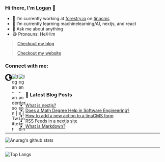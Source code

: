 ### Hi there, I'm [Logan][website] 👋

- 🔭 I’m currently working at [forestry.io](https://forestry.io/) on [tinacms](https://tinacms.org)
- 🌱 I’m currently learning machinelearning/AI, nextjs, and react
- 💬 Ask me about anything
- 😄 Pronouns: He/Him

> [Checkout my blog][blog]

> [Checkout my website][website]



### Connect with me:

<p>


[<img align="left" alt="logan-anderson" width="22px" src="https://raw.githubusercontent.com/iconic/open-iconic/master/svg/globe.svg" />][website]
[<img align="left" alt="logan-anderson | Twitter" width="22px" src="https://cdn.jsdelivr.net/npm/simple-icons@v3/icons/twitter.svg" />][twitter]
[<img align="left" alt="logan-anderson | LinkedIn" width="22px" src="https://cdn.jsdelivr.net/npm/simple-icons@v3/icons/linkedin.svg" />][linkedin]


</p>
<br />
<br />


<!-- ### Languages and Tools:

<br />
<br /> -->


### 📕 Latest Blog Posts
<!-- BLOG-POST-LIST:START -->
- [What is nextjs?](https://logana.dev/blog/what-is-nextjs)
- [Does a Math Degree Help in Software Engineering?](https://logana.dev/blog/does-a-math-degree-help-in-software-engineering)
- [How to add a new action to a tinaCMS form](https://logana.dev/blog/how-to-add-a-new-action-to-a-tinacms-form)
- [RSS Feeds in a nextjs site](https://logana.dev/blog/rss-feeds-in-a-nextjs-site)
- [What is Markdown?](https://logana.dev/blog/markdown)
<!-- BLOG-POST-LIST:END -->

---

![Anurag's github stats](https://github-readme-stats.vercel.app/api?username=logan-anderson&count_private=true&show_icons=true&hide=stars)

---

![Top Langs](https://github-readme-stats.vercel.app/api/top-langs/?username=logan-anderson&layout=compact)


[website]: https://logana.dev
[twitter]: https://twitter.com/logan_anders0n
[linkedin]: https://www.linkedin.com/in/logan-anderson-tech/
[blog]: https://logana.dev
